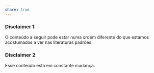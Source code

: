 ```yaml
---
share: true
---
```


### Disclaimer 1
O conteúdo a seguir pode estar numa ordem diferente do que estamos acostumados a ver nas literaturas padrões.

### Disclaimer 2
Esse conteúdo está em constante mudança.
